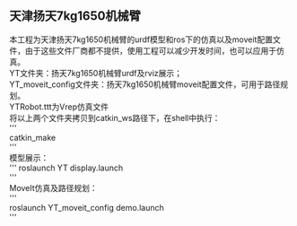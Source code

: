 ## 天津扬天7kg1650机械臂  
本工程为天津扬天7kg1650机械臂的urdf模型和ros下的仿真以及moveit配置文件，由于这些文件厂商都不提供，使用工程可以减少开发时间，也可以应用于仿真。  
YT文件夹：扬天7kg1650机械臂urdf及rviz展示；  
YT_moveit_config文件夹：扬天7kg1650机械臂moveit配置文件，可用于路径规划。  
YTRobot.ttt为Vrep仿真文件  
将以上两个文件夹拷贝到catkin_ws路径下，在shell中执行：  
'''  
catkin_make  
'''  
模型展示：  
'''
  roslaunch YT display.launch  
'''  
MoveIt仿真及路径规划：  
'''  
roslaunch YT_moveit_config demo.launch  
'''  

